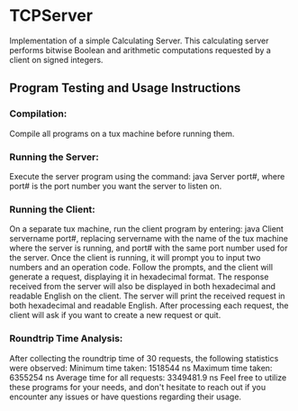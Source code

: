 # TCPServer

Implementation of a simple Calculating Server. This calculating server performs bitwise Boolean and
arithmetic computations requested by a client on signed integers. 

## Program Testing and Usage Instructions

### Compilation:
Compile all programs on a tux machine before running them.

### Running the Server:
Execute the server program using the command: java Server port#, where port# is the port number you want the server to listen on.

### Running the Client:
On a separate tux machine, run the client program by entering: java Client servername port#, replacing servername with the name of the tux machine where the server is running, and port# with the same port number used for the server.
Once the client is running, it will prompt you to input two numbers and an operation code. Follow the prompts, and the client will generate a request, displaying it in hexadecimal format. The response received from the server will also be displayed in both hexadecimal and readable English on the client.
The server will print the received request in both hexadecimal and readable English.
After processing each request, the client will ask if you want to create a new request or quit.

### Roundtrip Time Analysis:
After collecting the roundtrip time of 30 requests, the following statistics were observed:
Minimum time taken: 1518544 ns
Maximum time taken: 6355254 ns
Average time for all requests: 3349481.9 ns
Feel free to utilize these programs for your needs, and don't hesitate to reach out if you encounter any issues or have questions regarding their usage.